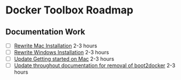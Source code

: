 # Docker Toolbox Roadmap


## Documentation Work

* [ ] [Rewrite Mac Installation](https://github.com/docker/docker/issues/14561) 2-3 hours
* [ ] [Rewrite Windows Installation](https://github.com/docker/docker/issues/14560) 2-3 hours
* [ ] [Update Getting started on Mac](https://github.com/docker/tutorials/issues/8) 2-3 hours
* [ ] [Update throughout documentation for removal of boot2docker](https://github.com/docker/docker/issues/14563) 2-3 hours
